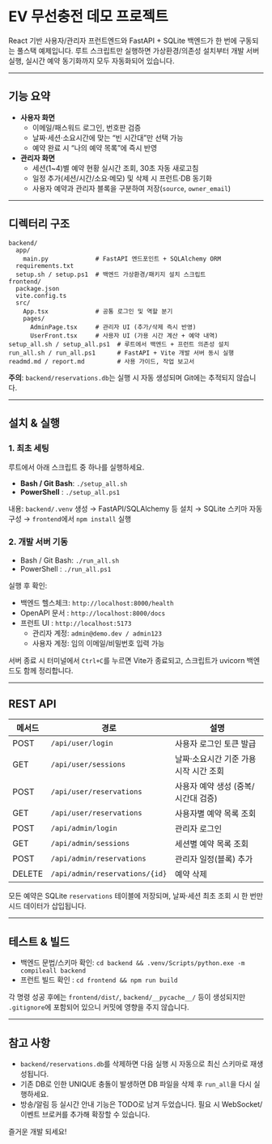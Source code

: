 ﻿# EV 무선충전 데모 프로젝트

React 기반 사용자/관리자 프런트엔드와 FastAPI + SQLite 백엔드가 한 번에 구동되는 풀스택 예제입니다. 루트 스크립트만 실행하면 가상환경/의존성 설치부터 개발 서버 실행, 실시간 예약 동기화까지 모두 자동화되어 있습니다.

---

## 기능 요약
- **사용자 화면**
  - 이메일/패스워드 로그인, 번호판 검증
  - 날짜·세션·소요시간에 맞는 “빈 시간대”만 선택 가능
  - 예약 완료 시 “나의 예약 목록”에 즉시 반영
- **관리자 화면**
  - 세션(1~4)별 예약 현황 실시간 조회, 30초 자동 새로고침
  - 일정 추가(세션/시간/소요·메모) 및 삭제 시 프런트·DB 동기화
  - 사용자 예약과 관리자 블록을 구분하여 저장(`source`, `owner_email`)

---

## 디렉터리 구조
```
backend/
  app/
    main.py             # FastAPI 엔드포인트 + SQLAlchemy ORM
  requirements.txt
  setup.sh / setup.ps1  # 백엔드 가상환경/패키지 설치 스크립트
frontend/
  package.json
  vite.config.ts
  src/
    App.tsx             # 공통 로그인 및 역할 분기
    pages/
      AdminPage.tsx     # 관리자 UI (추가/삭제 즉시 반영)
      UserFront.tsx     # 사용자 UI (가용 시간 계산 + 예약 내역)
setup_all.sh / setup_all.ps1  # 루트에서 백엔드 + 프런트 의존성 설치
run_all.sh / run_all.ps1      # FastAPI + Vite 개발 서버 동시 실행
readmd.md / report.md         # 사용 가이드, 작업 보고서
```
**주의**: `backend/reservations.db`는 실행 시 자동 생성되며 Git에는 추적되지 않습니다.

---

## 설치 & 실행
### 1. 최초 세팅
루트에서 아래 스크립트 중 하나를 실행하세요.
- **Bash / Git Bash**: `./setup_all.sh`
- **PowerShell**   : `./setup_all.ps1`

내용: `backend/.venv` 생성 → FastAPI/SQLAlchemy 등 설치 → SQLite 스키마 자동 구성 → `frontend`에서 `npm install` 실행

### 2. 개발 서버 기동
- Bash / Git Bash: `./run_all.sh`
- PowerShell   : `./run_all.ps1`

실행 후 확인:
- 백엔드 헬스체크: `http://localhost:8000/health`
- OpenAPI 문서  : `http://localhost:8000/docs`
- 프런트 UI    : `http://localhost:5173`
  - 관리자 계정: `admin@demo.dev / admin123`
  - 사용자 계정: 임의 이메일/비밀번호 입력 가능

서버 종료 시 터미널에서 `Ctrl+C`를 누르면 Vite가 종료되고, 스크립트가 uvicorn 백엔드도 함께 정리합니다.

---

## REST API
| 메서드 | 경로 | 설명 |
| --- | --- | --- |
| POST | `/api/user/login` | 사용자 로그인 토큰 발급 |
| GET  | `/api/user/sessions` | 날짜·소요시간 기준 가용 시작 시간 조회 |
| POST | `/api/user/reservations` | 사용자 예약 생성 (중복/시간대 검증) |
| GET  | `/api/user/reservations` | 사용자별 예약 목록 조회 |
| POST | `/api/admin/login` | 관리자 로그인 |
| GET  | `/api/admin/sessions` | 세션별 예약 목록 조회 |
| POST | `/api/admin/reservations` | 관리자 일정(블록) 추가 |
| DELETE | `/api/admin/reservations/{id}` | 예약 삭제 |

모든 예약은 SQLite `reservations` 테이블에 저장되며, 날짜·세션 최초 조회 시 한 번만 시드 데이터가 삽입됩니다.

---

## 테스트 & 빌드
- 백엔드 문법/스키마 확인: `cd backend && .venv/Scripts/python.exe -m compileall backend`
- 프런트 빌드 확인      : `cd frontend && npm run build`

각 명령 성공 후에는 `frontend/dist/`, `backend/__pycache__/` 등이 생성되지만 `.gitignore`에 포함되어 있으니 커밋에 영향을 주지 않습니다.

---

## 참고 사항
- `backend/reservations.db`를 삭제하면 다음 실행 시 자동으로 최신 스키마로 재생성됩니다.
- 기존 DB로 인한 UNIQUE 충돌이 발생하면 DB 파일을 삭제 후 `run_all`을 다시 실행하세요.
- 방송/알림 등 실시간 안내 기능은 TODO로 남겨 두었습니다. 필요 시 WebSocket/이벤트 브로커를 추가해 확장할 수 있습니다.

즐거운 개발 되세요!
